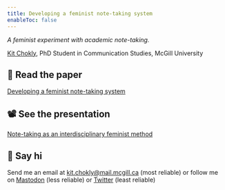 ```yaml
---
title: Developing a feminist note-taking system
enableToc: false
---
```


*A feminist experiment with academic note-taking.*

[Kit Chokly](https://kitchokly.com), PhD Student in Communication Studies, McGill University

## 📖 Read the paper

[Developing a feminist note-taking system](Paper/Developing%20a%20feminist%20note-taking%20system.md)

## 📽️ See the presentation

[Note-taking as an interdisciplinary feminist method](Presentation/Note-taking%20as%20an%20interdisciplinary%20feminist%20method.md)

## 👋 Say hi

Send me an email at kit.chokly@mail.mcgill.ca (most reliable) or follow me on [Mastodon](https://zirk.us/@kitchokly) (less reliable) or [Twitter](https://twitter.com/kitchokly) (least reliable)
